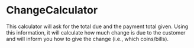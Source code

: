# ChangeCalculator

This calculator will ask for the total due and the payment total given. Using this information, it will calculate how much change is due to the customer and will inform you how to give the change (i.e., which coins/bills).
